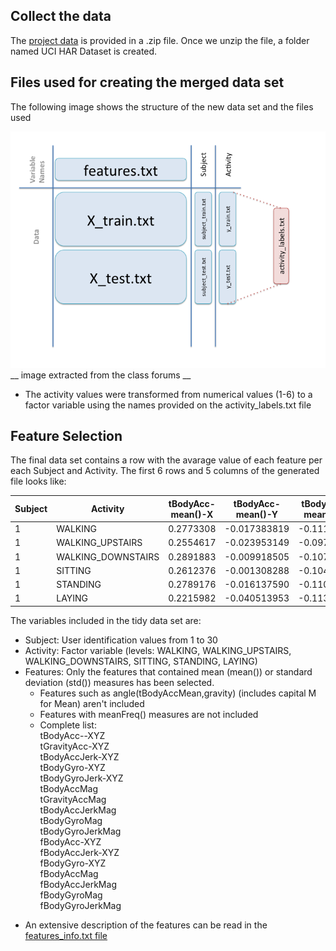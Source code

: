 ## Collect the data
The [project data](https://d396qusza40orc.cloudfront.net/getdata%2Fprojectfiles%2FUCI%20HAR%20Dataset.zip) is provided in a .zip file.
Once we unzip the file, a folder named UCI HAR Dataset is created.  

## Files used for creating the merged data set  
The following image shows the structure of the new data set and the files used  

![image](data.png)  
__ image extracted from the class forums __  

- The activity values were transformed from numerical values (1-6) to a factor variable using the names provided on the activity_labels.txt file  

## Feature Selection  

The final data set contains a row with the avarage value of each feature per each Subject and Activity. The first 6 rows and 5 columns of the generated file looks like:  

|  Subject        |  Activity            |  tBodyAcc-mean()-X   |  tBodyAcc-mean()-Y  |  tBodyAcc-mean()-Z   |  
| -------------   |  ------------------- | -------------------  | ------------------  | -------------------  |  
| 1               |  WALKING             |       0.2773308      |   -0.017383819      |    -0.1111481        |  
| 1               |  WALKING_UPSTAIRS    |       0.2554617      |   -0.023953149      |    -0.0973020        |  
| 1               |  WALKING_DOWNSTAIRS  |       0.2891883      |   -0.009918505      |    -0.1075662        |  
| 1               |  SITTING             |       0.2612376      |   -0.001308288      |    -0.1045442        |  
| 1               |  STANDING            |       0.2789176      |   -0.016137590      |    -0.1106018        |  
| 1               |  LAYING              |       0.2215982      |   -0.040513953      |    -0.1132036        |  

  
The variables included in the tidy data set are:  
- Subject: User identification values from 1 to 30
- Activity: Factor variable (levels: WALKING, WALKING_UPSTAIRS, WALKING_DOWNSTAIRS, SITTING, STANDING, LAYING)  
- Features: Only the features that contained mean (mean()) or standard deviation (std()) measures has been selected.  
  - Features such as angle(tBodyAccMean,gravity) (includes capital M for Mean) aren't included
  - Features with meanFreq() measures are not included  
  - Complete list:  
	tBodyAcc--XYZ  
	tGravityAcc-XYZ  
	tBodyAccJerk-XYZ  
	tBodyGyro-XYZ  
	tBodyGyroJerk-XYZ  
	tBodyAccMag  
	tGravityAccMag  
	tBodyAccJerkMag  
	tBodyGyroMag  
	tBodyGyroJerkMag  
	fBodyAcc-XYZ  
	fBodyAccJerk-XYZ  
	fBodyGyro-XYZ  
	fBodyAccMag  
	fBodyAccJerkMag  
	fBodyGyroMag  
	fBodyGyroJerkMag  
    
* An extensive description of the features can be read in the [features_info.txt file](https://github.com/rosariomgomez/datasciencecoursera/blob/master/GettingAndCleaning/courseProject/features_info.txt)



